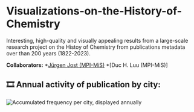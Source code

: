 # Visualizations-on-the-History-of-Chemistry
 Interesting, high-quality and visually appealing results from a large-scale research project on the Histoy of Chemistry from publications metadata over than 200 years (1822-2023).

 **Collaborators:** 
  *[Jürgen Jost (MPI-MiS)](https://de.wikipedia.org/wiki/J%C3%BCrgen_Jost)
  *[Duc H. Luu (MPI-MiS)]

## 🎞️ Annual activity of publication by city: 

![Accumulated frequency per city, displayed annually](assets/maps-acc-maps_acc_freq_improved-200dpi_1413x524-2fps.gif)
